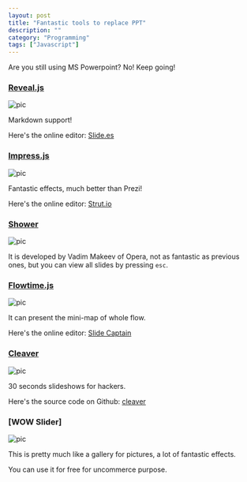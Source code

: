```yaml
---
layout: post
title: "Fantastic tools to replace PPT"
description: ""
category: "Programming"
tags: ["Javascript"]
---
```


Are you still using MS Powerpoint? No! Keep going!

### [Reveal.js](http://lab.hakim.se/reveal-js/#/)

![pic](http://cdn.impressivewebs.com/2012-03/revealjs.jpg)

Markdown support!

Here's the online editor: [Slide.es](http://slid.es/)

### [Impress.js](http://bartaz.github.io/impress.js/#/bored)

![pic](http://www.xhtmljunkies.com/wp-content/uploads/2014/02/impress.jpg)

Fantastic effects, much better than Prezi!

Here's the online editor: [Strut.io](http://strut.io/)

### [Shower](http://shwr.me/#Cover)

![pic](http://bashooka.com/wp-content/uploads/2012/11/shower-6.jpg)

It is developed by Vadim Makeev of Opera, not as fantastic as previous ones, but you can view all slides by pressing `esc`.

### [Flowtime.js](http://flowtime-js.marcolago.com/)

![pic](http://media-cache-ak0.pinimg.com/736x/ad/94/19/ad9419cdfaf3945ea067e897e35b1f52.jpg)

It can present the mini-map of whole flow.

Here's the online editor: [Slide Captain](http://www.slidecaptain.com/)

### [Cleaver](http://jdan.github.io/cleaver/)

![pic](http://www.egrappler.com/wp-content/uploads/2013/12/Cleaver.jpg)

30 seconds slideshows for hackers.

Here's the source code on Github: [cleaver](https://github.com/jdan/cleaver/)

### [WOW Slider]

![pic](http://3.bp.blogspot.com/-RW1IWApNdXY/UD-zMxCXgXI/AAAAAAAAAF8/Jx1rwEebZMc/s1600/wowslider.png)

This is pretty much like a gallery for pictures, a lot of fantastic effects.

You can use it for free for uncommerce purpose.